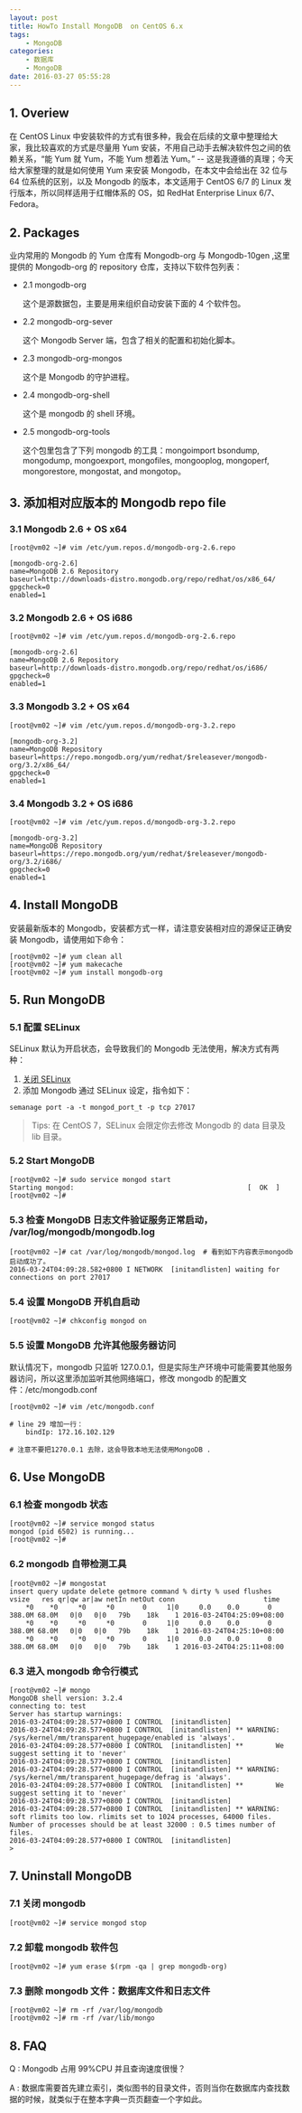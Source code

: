 ```yaml
---
layout: post
title: HowTo Install MongoDB  on CentOS 6.x
tags: 
    - MongoDB
categories: 
    - 数据库
    - MongoDB
date: 2016-03-27 05:55:28
---
```



## 1. Overiew

在 CentOS Linux 中安装软件的方式有很多种，我会在后续的文章中整理给大家，我比较喜欢的方式是尽量用 Yum 安装，不用自己动手去解决软件包之间的依赖关系，“能 Yum 就 Yum，不能 Yum 想着法 Yum。”  -- 这是我遵循的真理；今天给大家整理的就是如何使用 Yum 来安装 Mongodb，在本文中会给出在 32 位与 64 位系统的区别，以及 Mongodb 的版本，本文适用于 CentOS 6/7 的 Linux 发行版本，所以同样适用于红帽体系的 OS，如 RedHat Enterprise Linux 6/7、Fedora。

## 2. Packages

业内常用的 Mongodb 的 Yum 仓库有 Mongodb-org 与 Mongodb-10gen ,这里提供的 Mongodb-org 的 repository 仓库，支持以下软件包列表：

* 2.1 mongodb-org

    这个是源数据包，主要是用来组织自动安装下面的 4 个软件包。

* 2.2 mongodb-org-sever

    这个 Mongodb Server 端，包含了相关的配置和初始化脚本。

* 2.3 mongodb-org-mongos

    这个是 Mongodb 的守护进程。

* 2.4 mongodb-org-shell

    这个是 mongodb 的 shell 环境。

* 2.5 mongodb-org-tools

    这个包里包含了下列 mongodb 的工具：mongoimport bsondump, mongodump, mongoexport, mongofiles, mongooplog, mongoperf, mongorestore, mongostat, and mongotop。

## 3. 添加相对应版本的 Mongodb repo file

### 3.1 Mongodb 2.6 + OS x64

```
[root@vm02 ~]# vim /etc/yum.repos.d/mongodb-org-2.6.repo

[mongodb-org-2.6]
name=MongoDB 2.6 Repository
baseurl=http://downloads-distro.mongodb.org/repo/redhat/os/x86_64/
gpgcheck=0
enabled=1

```

### 3.2 Mongodb 2.6 + OS i686

```
[root@vm02 ~]# vim /etc/yum.repos.d/mongodb-org-2.6.repo

[mongodb-org-2.6]
name=MongoDB 2.6 Repository
baseurl=http://downloads-distro.mongodb.org/repo/redhat/os/i686/
gpgcheck=0
enabled=1

```

### 3.3 Mongodb 3.2  + OS x64

```
[root@vm02 ~]# vim /etc/yum.repos.d/mongodb-org-3.2.repo

[mongodb-org-3.2]
name=MongoDB Repository
baseurl=https://repo.mongodb.org/yum/redhat/$releasever/mongodb-org/3.2/x86_64/
gpgcheck=0
enabled=1

```

### 3.4 Mongodb 3.2  + OS i686

```
[root@vm02 ~]# vim /etc/yum.repos.d/mongodb-org-3.2.repo

[mongodb-org-3.2]
name=MongoDB Repository
baseurl=https://repo.mongodb.org/yum/redhat/$releasever/mongodb-org/3.2/i686/
gpgcheck=0
enabled=1

```

## 4. Install MongoDB

安装最新版本的 Mongodb，安装都方式一样，请注意安装相对应的源保证正确安装 Mongodb，请使用如下命令：

```
[root@vm02 ~]# yum clean all
[root@vm02 ~]# yum makecache
[root@vm02 ~]# yum install mongodb-org

```

## 5. Run MongoDB

### 5.1 配置 SELinux

SELinux 默认为开启状态，会导致我们的 Mongodb 无法使用，解决方式有两种：

1. [关闭 SELinux](http://blog.ultraera.org/centos6-x-base-settings/)
2. 添加 Mongodb 通过 SELinux 设定，指令如下：

```
semanage port -a -t mongod_port_t -p tcp 27017

```

> Tips: 在 CentOS 7，SELinux 会限定你去修改 Mongodb 的 data 目录及 lib 目录。

### 5.2 Start MongoDB

```
[root@vm02 ~]# sudo service mongod start
Starting mongod:                                           [  OK  ]
[root@vm02 ~]#

```

### 5.3 检查 MongoDB 日志文件验证服务正常启动， /var/log/mongodb/mongodb.log

```
[root@vm02 ~]# cat /var/log/mongodb/mongod.log  # 看到如下内容表示mongodb启动成功了。
2016-03-24T04:09:28.582+0800 I NETWORK  [initandlisten] waiting for connections on port 27017

```

### 5.4 设置 MongoDB 开机自启动

```
[root@vm02 ~]# chkconfig mongod on

```

### 5.5 设置 MongoDB 允许其他服务器访问

默认情况下，mongodb 只监听 127.0.0.1，但是实际生产环境中可能需要其他服务器访问，所以这里添加监听其他网络端口，修改 mongodb 的配置文件：/etc/mongodb.conf

```
[root@vm02 ~]# vim /etc/mongodb.conf

# line 29 增加一行：
    bindIp: 172.16.102.129

# 注意不要把1270.0.1 去除，这会导致本地无法使用MongoDB .

```

## 6. Use MongoDB

### 6.1 检查 mongodb 状态

```
[root@vm02 ~]# service mongod status
mongod (pid 6502) is running...
[root@vm02 ~]#

```

### 6.2 mongodb 自带检测工具

```
[root@vm02 ~]# mongostat
insert query update delete getmore command % dirty % used flushes  vsize   res qr|qw ar|aw netIn netOut conn                      time
    *0    *0     *0     *0       0     1|0     0.0    0.0       0 388.0M 68.0M   0|0   0|0   79b    18k    1 2016-03-24T04:25:09+08:00
    *0    *0     *0     *0       0     1|0     0.0    0.0       0 388.0M 68.0M   0|0   0|0   79b    18k    1 2016-03-24T04:25:10+08:00
    *0    *0     *0     *0       0     1|0     0.0    0.0       0 388.0M 68.0M   0|0   0|0   79b    18k    1 2016-03-24T04:25:11+08:00

```

### 6.3 进入 mongodb 命令行模式

```
[root@vm02 ~]# mongo
MongoDB shell version: 3.2.4
connecting to: test
Server has startup warnings:
2016-03-24T04:09:28.577+0800 I CONTROL  [initandlisten]
2016-03-24T04:09:28.577+0800 I CONTROL  [initandlisten] ** WARNING: /sys/kernel/mm/transparent_hugepage/enabled is 'always'.
2016-03-24T04:09:28.577+0800 I CONTROL  [initandlisten] **        We suggest setting it to 'never'
2016-03-24T04:09:28.577+0800 I CONTROL  [initandlisten]
2016-03-24T04:09:28.577+0800 I CONTROL  [initandlisten] ** WARNING: /sys/kernel/mm/transparent_hugepage/defrag is 'always'.
2016-03-24T04:09:28.577+0800 I CONTROL  [initandlisten] **        We suggest setting it to 'never'
2016-03-24T04:09:28.577+0800 I CONTROL  [initandlisten]
2016-03-24T04:09:28.577+0800 I CONTROL  [initandlisten] ** WARNING: soft rlimits too low. rlimits set to 1024 processes, 64000 files. Number of processes should be at least 32000 : 0.5 times number of files.
2016-03-24T04:09:28.577+0800 I CONTROL  [initandlisten]
>

```

## 7. Uninstall MongoDB

### 7.1 关闭 mongodb

```
[root@vm02 ~]# service mongod stop

```

### 7.2 卸载 mongodb 软件包

```
[root@vm02 ~]# yum erase $(rpm -qa | grep mongodb-org)

```

### 7.3 删除 mongodb 文件：数据库文件和日志文件

```
[root@vm02 ~]# rm -rf /var/log/mongodb
[root@vm02 ~]# rm -rf /var/lib/mongo

```

## 8. FAQ

Q : Mongodb 占用 99%CPU 并且查询速度很慢？

A : 数据库需要首先建立索引，类似图书的目录文件，否则当你在数据库内查找数据的时候，就类似于在整本字典一页页翻查一个字如此。
